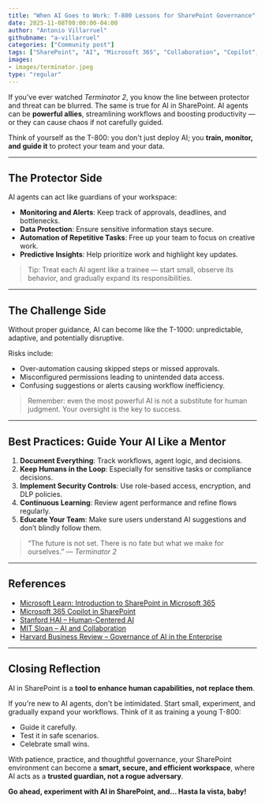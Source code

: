 ```yaml
---
title: "When AI Goes to Work: T-800 Lessons for SharePoint Governance"
date: 2025-11-08T08:00:00-04:00
author: "Antonio Villarruel"
githubname: "a-villarruel"
categories: ["Community post"]
tags: ["SharePoint", "AI", "Microsoft 365", "Collaboration", "Copilot", "Automation"]
images:
- images/terminator.jpeg
type: "regular"
---
```


If you've ever watched *Terminator 2*, you know the line between protector and threat can be blurred. The same is true for AI in SharePoint. AI agents can be **powerful allies**, streamlining workflows and boosting productivity — or they can cause chaos if not carefully guided.

Think of yourself as the T-800: you don't just deploy AI; you **train, monitor, and guide it** to protect your team and your data.

---

## The Protector Side

AI agents can act like guardians of your workspace:

- **Monitoring and Alerts**: Keep track of approvals, deadlines, and bottlenecks.
- **Data Protection**: Ensure sensitive information stays secure.
- **Automation of Repetitive Tasks**: Free up your team to focus on creative work.
- **Predictive Insights**: Help prioritize work and highlight key updates.

> Tip: Treat each AI agent like a trainee — start small, observe its behavior, and gradually expand its responsibilities.

---

## The Challenge Side

Without proper guidance, AI can become like the T-1000: unpredictable, adaptive, and potentially disruptive.

Risks include:

- Over-automation causing skipped steps or missed approvals.
- Misconfigured permissions leading to unintended data access.
- Confusing suggestions or alerts causing workflow inefficiency.

> Remember: even the most powerful AI is not a substitute for human judgment. Your oversight is the key to success.

---

## Best Practices: Guide Your AI Like a Mentor

1. **Document Everything**: Track workflows, agent logic, and decisions.
2. **Keep Humans in the Loop**: Especially for sensitive tasks or compliance decisions.
3. **Implement Security Controls**: Use role-based access, encryption, and DLP policies.
4. **Continuous Learning**: Review agent performance and refine flows regularly.
5. **Educate Your Team**: Make sure users understand AI suggestions and don’t blindly follow them.

> “The future is not set. There is no fate but what we make for ourselves.” — *Terminator 2*

---

## References

- [Microsoft Learn: Introduction to SharePoint in Microsoft 365](https://learn.microsoft.com/sharepoint/introduction)
- [Microsoft 365 Copilot in SharePoint](https://www.microsoft.com/microsoft-365/copilot/sharepoint)
- [Stanford HAI – Human-Centered AI](https://hai.stanford.edu/)
- [MIT Sloan – AI and Collaboration](https://mitsloan.mit.edu/)
- [Harvard Business Review – Governance of AI in the Enterprise](https://hbr.org/)

---

## Closing Reflection

AI in SharePoint is a **tool to enhance human capabilities, not replace them**.

If you're new to AI agents, don't be intimidated. Start small, experiment, and gradually expand your workflows. Think of it as training a young T-800:

- Guide it carefully.
- Test it in safe scenarios.
- Celebrate small wins.

With patience, practice, and thoughtful governance, your SharePoint environment can become a **smart, secure, and efficient workspace**, where AI acts as a **trusted guardian, not a rogue adversary**.

**Go ahead, experiment with AI in SharePoint, and… Hasta la vista, baby!**
